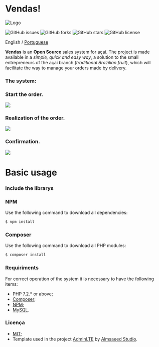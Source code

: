 # Vendas!
![Logo](https://i.ibb.co/svXyTZZ/cbcc5b32938043.png)

![GitHub issues](https://img.shields.io/github/issues/CaduGimenes/vendas.svg) ![GitHub forks](https://img.shields.io/github/forks/CaduGimenes/vendas.svg) ![GitHub stars](https://img.shields.io/github/stars/CaduGimenes/vendas.svg) ![GitHub license](https://img.shields.io/github/license/CaduGimenes/vendas.svg)

English / [Portuguese](https://github.com/CaduGimenes/vendas/blob/master/README.md)


**Vendas** is an **Open Source** sales system for açaí. The project is made available in a *simple, quick and easy way*,
a solution to the small entrepreneurs of the açaí branch (*traditional Brazilian fruit*), which will facilitate the way to manage your orders made by delivery.



### The system:

### Start the order.
![](https://i.ibb.co/vByym17/screencapture-localhost-2019-02-23-17-32-05.png)


### Realization of the order.
![](https://i.ibb.co/6FdSbvZ/screencapture-localhost-order-make-2019-02-23-17-50-34.png)

### Confirmation.
![](https://i.ibb.co/5xQS3qj/screencapture-localhost-order-confirm-2019-02-23-17-51-51.png)


# Basic usage

### Include the librarys

### NPM
Use the following command to download all dependencies:

```bash
$ npm install
```
### Composer

Use the following command to download all PHP modules:

```bash
$ composer install
```

### Requiriments

For correct operation of the system it is necessary to have the following items:

- PHP 7.2.* or above;
- [Composer](https://getcomposer.org);
- [NPM](https://www.npmjs.com/);
- [MySQL](https://www.mysql.com/).

### Licença
- [MIT](https://github.com/CaduGimenes/vendas/blob/master/LICENSE);
- Template used in the project [AdminLTE](http://adminlte.io) by [Almsaeed Studio](http://adminlte.io).
